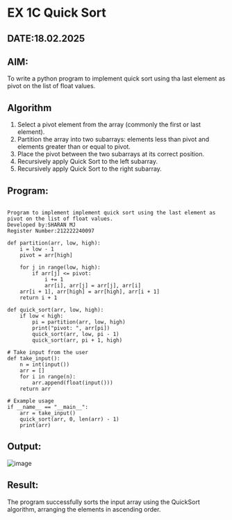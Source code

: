 # EX 1C Quick Sort
## DATE:18.02.2025
## AIM:
To write a python program to implement quick sort using tha last element as pivot on the list of float values.

## Algorithm
1. Select a pivot element from the array (commonly the first or last element).
2. Partition the array into two subarrays: elements less than pivot and elements greater than or equal to pivot.
3. Place the pivot between the two subarrays at its correct position.
4. Recursively apply Quick Sort to the left subarray.
5. Recursively apply Quick Sort to the right subarray. 

## Program:
```

Program to implement implement quick sort using the last element as pivot on the list of float values.
Developed by:SHARAN MJ
Register Number:212222240097
```
```
def partition(arr, low, high):
    i = low - 1
    pivot = arr[high]

    for j in range(low, high):
        if arr[j] <= pivot:
            i += 1
            arr[i], arr[j] = arr[j], arr[i]
    arr[i + 1], arr[high] = arr[high], arr[i + 1]
    return i + 1

def quick_sort(arr, low, high):
    if low < high:
        pi = partition(arr, low, high)
        print("pivot: ", arr[pi])
        quick_sort(arr, low, pi - 1)
        quick_sort(arr, pi + 1, high)

# Take input from the user
def take_input():
    n = int(input())
    arr = []
    for i in range(n):
        arr.append(float(input()))
    return arr

# Example usage
if __name__ == "__main__":
    arr = take_input()
    quick_sort(arr, 0, len(arr) - 1)
    print(arr)
```
## Output:
![image](https://github.com/user-attachments/assets/8cbeb305-d7b3-4ce9-b9ea-1e340f1e3d77)
## Result:
The program successfully sorts the input array using the QuickSort algorithm, arranging the elements in ascending order.
